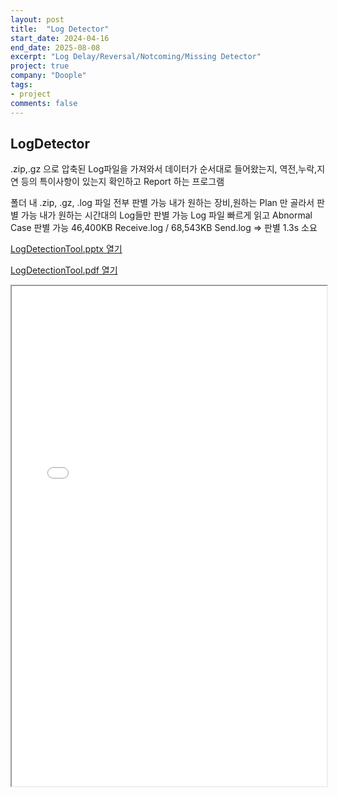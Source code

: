 ```yaml
---
layout: post
title:  "Log Detector"
start_date: 2024-04-16
end_date: 2025-08-08
excerpt: "Log Delay/Reversal/Notcoming/Missing Detector"
project: true
company: "Doople"
tags:
- project
comments: false
---
```


## LogDetector

.zip,.gz 으로 압축된 Log파일을 가져와서 데이터가 순서대로 들어왔는지, 역전,누락,지연 등의 특이사항이 있는지 확인하고 Report 하는 프로그램

폴더 내 .zip, .gz, .log 파일 전부 판별 가능
내가 원하는 장비,원하는 Plan 만 골라서 판별 가능
내가 원하는 시간대의 Log들만 판별 가능
Log 파일 빠르게 읽고 Abnormal Case 판별 가능
46,400KB Receive.log / 68,543KB Send.log => 판별 1.3s 소요

[LogDetectionTool.pptx 열기](/_document/LogDetectionTool.pptx)

[LogDetectionTool.pdf 열기](/assets/pdf/LogDetectionTool.pdf)

<iframe 
  src="/_document/LogDetectionTool.pdf" 
  width="100%" 
  height="800px">
</iframe>